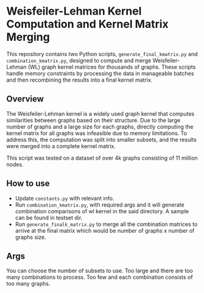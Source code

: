 # Weisfeiler-Lehman Kernel Computation and Kernel Matrix Merging

This repository contains two Python scripts, `generate_final_kmatrix.py` and `combination_kmatrix.py`, designed to compute and merge Weisfeiler-Lehman (WL) graph kernel matrices for thousands of graphs. These scripts handle memory constraints by processing the data in manageable batches and then recombining the results into a final kernel matrix.

## Overview

The Weisfeiler-Lehman kernel is a widely used graph kernel that computes similarities between graphs based on their structure. Due to the large number of graphs and a large size for each graphs, directly computing the kernel matrix for all graphs was infeasible due to memory limitations. To address this, the computation was split into smaller subsets, and the results were merged into a complete kernel matrix.

This script was tested on a dataset of over 4k graphs consisting of 11 million nodes.

## How to use

- Update `constants.py` with relevant info.
- Run `combination_kmatrix.py`, with required args and it will generate combination comparisons of wl kernel in the said directory. A sample can be found in testset dir.
- Run `generate_finalk_matrix.py` to merge all the combination matrices to arrive at the final matrix which would be number of graphs x number of graphs size.

## Args
You can choose the number of subsets to use. Too large and there are too many combinations to process. Too few and each combination consists of too many graphs. 

